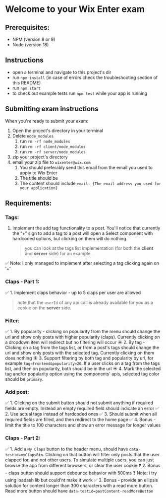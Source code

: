 # Welcome to your Wix Enter exam

## Prerequisites:

- NPM (version 8 or 9)
- Node (version 18)

## Instructions

- open a terminal and navigate to this project's dir
- run `npm install` (in case of errors check the troubleshooting section of this README)
- run `npm start`
- to check out example tests run `npm test` while your app is running

## Submitting exam instructions

When you're ready to submit your exam:

1. Open the project's directory in your terminal
2. Delete `node_modules`
   1. run `rm -rf node_modules`
   2. run `rm -rf client/node_modules`
   3. run `rm -rf server/node_modules`
3. zip your project's directory
4. email your zip file to `wixenter@wix.com`
   1. You should preferably send this email from the email you used to apply to Wix Enter
   2. The title should be `   `
   3. The content should include `email: {The email address you used for your application}`

## Requirements:

### Tags:

1. Implement the add tag functionality to a post. You'll notice that currently the “+” sign to add a tag to a post will open a Select component with hardcoded options, but clicking on them will do nothing.
   > you can look at the tags list implementation (for both the **client** and **server** side) for an example.

✅ Note: I only managed to implement after selecting a tag clicking again on '+'

### Claps - Part 1:

✅ 1. Implement claps behavior - up to 5 claps per user are allowed

> note that the `userId` of any api call is already available for you as a cookie on the **server** side.

### Filter:

✅ 1. By popularity - clicking on popularity from the menu should change the url and show only posts with higher popularity (claps). Currently clicking on a dropdown item will redirect but no filtering will occur
☀️ 2. By tag - Clicking on a tag from the tags list, or from a post's tags should change the url and show only posts with the selected tag. Currently clicking on them does nothing
☀️ 3. Support filtering by both tag and popularity by url, for example `tag=frontend&popularity=20`. If a user clicks on a tag from the tags list, and then on popularity, both should be in the url
☀️ 4. Mark the selected tag and/or popularity option using the components' apis, selected tag color should be `primary`.

### Add post:

✅ 1. Clicking on the submit button should not submit anything if required fields are empty. Instead an empty required field should indicate an error
✅ 2. Use actual tags instead of hardcoded ones
✅ 3. Should submit when all required fields are filled, and then redirect to the home page
✅ 4. Bonus - limit the title to 100 characters and show an error message for longer values

### Claps - Part 2:

✅ 1. Add a `My Claps` button to the header menu, should have `data-testid=myClapsBtn`. Clicking on that button will filter only posts that the user clapped for, and not other users. To simulate multiple users, you can just browse the app from different browsers, or clear the user cookie
❓ 2. Bonus - claps button should support debounce behavior with 500ms
❓ Note: i try using loadash lib but could'nt make it work
✅ 3. Bonus - provide an ellipsis solution for content longer than 300 characters with a read more button. Read more button should have `data-testid=postContent-readMoreButton`
